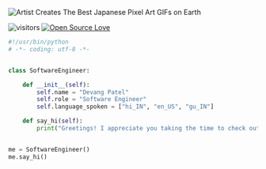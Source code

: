 ![Artist Creates The Best Japanese Pixel Art GIFs on Earth](https://github.com/Devang-IO/Devang-IO/assets/90950290/2018913b-ec28-4d52-9986-88217683b191)


![visitors](https://visitor-badge.laobi.icu/badge?page_id=Devang-IO.Devang-IO)
[![Open Source Love](https://badges.frapsoft.com/os/v1/open-source.svg?v=102)](https://github.com/ellerbrock/open-source-badge/)

```python
#!/usr/bin/python
# -*- coding: utf-8 -*-


class SoftwareEngineer:

    def __init__(self):
        self.name = "Devang Patel"
        self.role = "Software Engineer"
        self.language_spoken = ["hi_IN", "en_US", "gu_IN"]

    def say_hi(self):
        print("Greetings! I appreciate you taking the time to check out my work. I hope you find something that sparks your interest.")


me = SoftwareEngineer()
me.say_hi()
```

